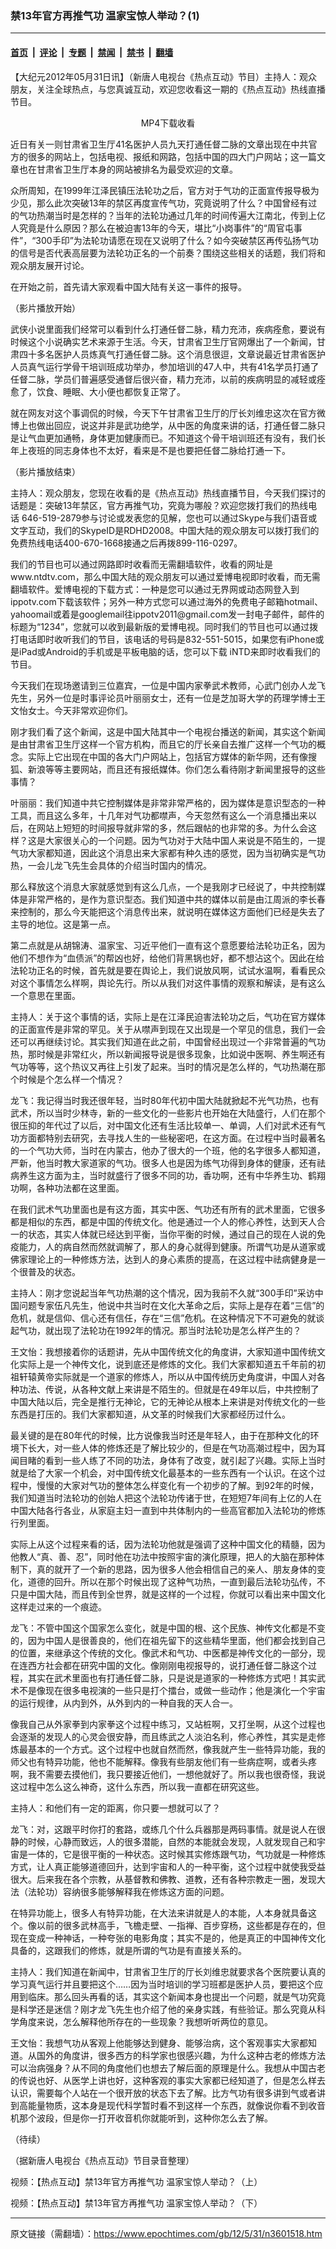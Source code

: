 ### 禁13年官方再推气功 温家宝惊人举动？(1)

---

#### [首页](../../../..?n3601518) &nbsp;|&nbsp; [评论](../../../../../epoch-comment?n3601518) &nbsp;|&nbsp; [专题](../../../../../epoch-special?n3601518) &nbsp;|&nbsp; [禁闻](../../../../../epoch-news?n3601518) &nbsp;|&nbsp; [禁书](../../../../../books?n3601518) &nbsp;|&nbsp; [翻墙](https://github.com/gfw-breaker/nogfw/blob/master/README.md?n3601518)


<div class="post_content" id="artbody" itemprop="articleBody">
 <!-- article content begin -->
 <p>
  【大纪元2012年05月31日讯】（新唐人电视台《热点互动》节目）主持人：观众朋友，关注全球热点，与您真诚互动，欢迎您收看这一期的《热点互动》热线直播节目。
 </p>
 <p>
  <center>
   <ok href="http://inews3.ntdtv.com/data/media/2012/5-29/RDHD-LIVE-761_05-28-2012_P642760.mp4">
    MP4下载收看
   </ok>
  </center>
 </p>
 <p>
  近日有关一则甘肃省卫生厅41名医护人员九天打通任督二脉的文章出现在中共官方的很多的网站上，包括电视、报纸和网路，包括中国的四大门户网站；这一篇文章也在甘肃省卫生厅本身的网站被排名为最受欢迎的文章。
 </p>
 <p>
  众所周知，在1999年江泽民镇压法轮功之后，官方对于气功的正面宣传报导极为少见，那么此次突破13年的禁区再度宣传气功，究竟说明了什么？中国曾经有过的气功热潮当时是怎样的？当年的法轮功通过几年的时间传遍大江南北，传到上亿人究竟是什么原因？那么在被迫害13年的今天，堪比“小岗事件”的“周官屯事件”，“300手印”为法轮功请愿在现在又说明了什么？如今突破禁区再传弘扬气功的信号是否代表高层要为法轮功正名的一个前奏？围绕这些相关的话题，我们将和观众朋友展开讨论。
 </p>
 <p>
  在开始之前，首先请大家观看中国大陆有关这一事件的报导。
 </p>
 <p>
  （影片播放开始）
 </p>
 <p>
  武侠小说里面我们经常可以看到什么打通任督二脉，精力充沛，疾病痊愈，要说有时候这个小说确实艺术来源于生活。今天，甘肃省卫生厅官网爆出了一个新闻，甘肃四十多名医护人员炼真气打通任督二脉。这个消息很逗，文章说最近甘肃省医护人员真气运行学骨干培训班成功举办，参加培训的47人中，共有41名学员打通了任督二脉，学员们普遍感受通督后很兴奋，精力充沛，以前的疾病明显的减轻或痊愈了，饮食、睡眠、大小便也都恢复正常了。
 </p>
 <p>
  就在网友对这个事调侃的时候，今天下午甘肃省卫生厅的厅长刘维忠这次在官方微博上也做出回应，说这并非是武功绝学，从中医的角度来讲的话，打通任督二脉只是让气血更加通畅，身体更加健康而已。不知道这个骨干培训班还有没有，我们长年上夜班的同志身体也不太好，看来是不是也要把任督二脉给打通一下。
 </p>
 <p>
  （影片播放结束）
 </p>
 <p>
  主持人：观众朋友，您现在收看的是《热点互动》热线直播节目，今天我们探讨的话题是：突破13年禁区，官方再推气功，究竟为哪般？欢迎您拨打我们的热线电话 646-519-2879参与讨论或发表您的见解，您也可以通过Skype与我们语音或文字互动，我们的SkypeID是RDHD2008。中国大陆的观众朋友可以拨打我们的免费热线电话400-670-1668接通之后再拨899-116-0297。
 </p>
 <p>
  我们的节目也可以通过网路即时收看而无需翻墙软件，收看的网址是 www.ntdtv.com，那么中国大陆的观众朋友可以通过爱博电视即时收看，而无需翻墙软件。爱博电视的下载方式：一种是您可以通过无界网或动态网登入到ippotv.com下载该软件；另外一种方式您可以通过海外的免费电子邮箱hotmail、yahoomail或着是googlemail往ippotv2011@gmail.com发一封电子邮件，邮件的标题为“1234”，您就可以收到最新版的爱博电视。同时我们的节目也可以通过拨打电话即时收听我们的节目，该电话的号码是832-551-5015，如果您有iPhone或是iPad或Android的手机或是平板电脑的话，您可以下载 iNTD来即时收看我们的节目。
 </p>
 <p>
  今天我们在现场邀请到三位嘉宾，一位是中国内家拳武术教师，心武门创办人龙飞先生，另外一位是时事评论员叶丽丽女士，还有一位是芝加哥大学的药理学博士王文怡女士。今天非常欢迎你们。
 </p>
 <p>
  刚才我们看了这个新闻，这是中国大陆其中一个电视台播送的新闻，其实这个新闻是由甘肃省卫生厅这样一个官方机构，而且它的厅长亲自去推广这样一个气功的概念。实际上它出现在中国的各大门户网站上，包括官方媒体的新华网，还有像搜狐、新浪等等主要网站，而且还有报纸媒体。你们怎么看待刚才新闻里报导的这些事情？
 </p>
 <p>
  叶丽丽：我们知道中共它控制媒体是非常非常严格的，因为媒体是意识型态的一种工具，而且这么多年，十几年对气功都噤声，今天忽然有这么一个消息播出来以后，在网站上短短的时间报导就非常的多，然后跟帖的也非常的多。为什么会这样？这是大家很关心的一个问题。因为气功对于大陆中国人来说是不陌生的，一提气功大家都知道，因此这个消息出来大家都有种久违的感觉，因为当初确实是气功热，一会儿龙飞先生会具体的介绍当时国内的情况。
 </p>
 <p>
  那么释放这个消息大家就感觉到有这么几点，一个是我刚才已经说了，中共控制媒体是非常严格的，是作为意识型态。我们知道中共的媒体以前是由江周派的李长春来控制的，那么今天能把这个消息传出来，就说明在媒体这方面他们已经是失去了主导的地位。这是第一点。
 </p>
 <p>
  第二点就是从胡锦涛、温家宝、习近平他们一直有这个意愿要给法轮功正名，因为他们不想作为“血债派”的帮凶也好，给他们背黑锅也好，都不想沾这个。因此在给法轮功正名的时候，首先就是要在舆论上，我们说放风啊，试试水温啊，看看民众对这个事情怎么样啊，舆论先行。所以从我们对这件事情的观察和解读，是有这么一个意思在里面。
 </p>
 <p>
  主持人：关于这个事情的话，实际上是在江泽民迫害法轮功之后，气功在官方媒体的正面宣传是非常的罕见。关于从噤声到现在又出现是一个罕见的信息，我们一会还可以再继续讨论。其实我们知道在此之前，中国曾经出现过一个非常普遍的气功热，那时候是非常红火，所以新闻报导说是很多现象，比如说中医啊、养生啊还有气功等等，这个热议又再往上引发了起来。当时的情况是怎么样的，气功热潮在那个时候是个怎么样一个情况？
 </p>
 <p>
  龙飞：我记得当时我还很年轻，当时80年代初中国大陆就掀起不光气功热，也有武术，所以当时少林寺，新的一些文化的一些影片也开始在大陆盛行，人们在那个很压抑的年代过了以后，对中国文化还有生活比较单一、单调，人们对武术还有气功方面都特别去研究，去寻找人生的一些秘密吧，在这方面。在过程中当时最著名的一个气功大师，当时在内蒙古，他办了很大的一个班，他的名字很多人都知道，严新，他当时教大家道家的气功。很多人也是因为练气功得到身体的健康，还有祛病养生这方面为主，当时就盛行了很多不同的功，香功啊，还有中华养生功、鹤翔功啊，各种功法都在这里面。
 </p>
 <p>
  在我们武术气功里面也是有这方面，其实中医、气功还有所有的武术里面，它很多都是相似的东西，都是中国的传统文化。他是通过一个人的修心养性，达到天人合一的状态，其实人体就已经达到平衡，当你平衡的时候，通过自己的现在人说的免疫能力，人的病自然而然就调解了，那人的身心就得到健康。所谓气功是从道家或佛家理论上的一种修炼方法，达到人的身心素质的提高，在这过程中祛病健身是一个很普及的状态。
 </p>
 <p>
  主持人：刚才您说起当年气功热潮的这个情况，因为我前不久就“300手印”采访中国问题专家伍凡先生，他说中共当时在文化大革命之后，实际上是存在着“三信”的危机，就是信仰、信心还有信任，存在“三信”危机。在这种情况下不可避免的就谈起气功，就出现了法轮功在1992年的情况。那当时法轮功是怎么样产生的？
 </p>
 <p>
  王文怡：我想接着你的话题讲，先从中国传统文化的角度讲，大家知道中国传统文化实际上是一个神传文化，说到底还是修炼的文化。我们大家都知道五千年前的初祖轩辕黄帝实际就是一个道家的修炼人，所以从中国传统历史角度讲，中国人对各种功法、传说，从各种文献上来讲是不陌生的。但就是在49年以后，中共控制了中国大陆以后，完全是推行无神论，它的无神论从根本上来讲是对传统文化的一些东西是打压的。我们大家都知道，从文革的时候我们大家都经历过什么。
 </p>
 <p>
  最关键的是在80年代的时候，比方说像我当时还是年轻人，由于在那种文化的环境下长大，对一些人体的修炼还是了解比较少的，但是在气功高潮过程中，因为耳闻目睹的看到一些人练了不同的功法，身体有了改变，就引起了兴趣。实际上当时就是给了大家一个机会，对中国传统文化最基本的一些东西有一个认识。在这个过程中，慢慢的大家对气功的整体怎么样变化有一个初步的了解。到92年的时候，我们知道当时法轮功的创始人把这个法轮功传诸于世，在短短7年间有上亿的人在中国大陆各行各业，从家庭主妇一直到中共体制内的一些高官都加入法轮功的修炼行列里面。
 </p>
 <p>
  实际上从这个过程来看的话，因为法轮功他就是强调了这种中国文化的精髓，因为他教人“真、善、忍”，同时他在功法中按照宇宙的演化原理，把人的大脑在那种体制下，真的就开了一个新的思路，因为很多人他会相信自己的亲人、朋友身体的变化，道德的回升。所以在那个时候出现了这种气功热，一直到最后法轮功弘传，不只是中国大陆，而且传到全世界，就是这样的一个过程，你就可以看出来中国文化这样走过来的一个痕迹。
 </p>
 <p>
  龙飞：不管中国这个国家怎么变化，就是中国的根、这个民族、神传文化都是不变的，因为中国人是很善良的，他们在祖先留下的这些精华里面，他们都会找到自己的位置，来继承这个传统的文化。像武术和气功、中医都是神传文化的一部分，现在连西方社会都在研究中国的文化。像刚刚电视报导的，说打通任督二脉这个过程，其实在武术里面也有打通任督二脉，只是说是道家的一种修炼方式吧！其实武术不是像现在很多电视演的一些只是打个擂台，或做一些动作；他是演化一个宇宙的运行规律，从内到外，从外到内的一种自我的天人合一。
 </p>
 <p>
  像我自己从外家拳到内家拳这个过程中练习，又站桩啊，又打坐啊，从这个过程也会逐渐的发现人的心灵会很安静，而且练武之人淡泊名利，修心养性，其实是走修炼最基本的一个方式。这个过程中也就自然而然，像我就产生一些特异功能，我的师父也有特异功能，他也不能解释。像我有些朋友他们有一些病症啊，或者头疼啊，我不需要去摸他们，我只要接近他们，一想他就好了。所以我也很奇怪，我说这过程中怎么这么神奇，这什么东西，所以我一直都在研究这些。
 </p>
 <p>
  主持人：和他们有一定的距离，你只要一想就可以了？
 </p>
 <p>
  龙飞：对，这跟平时你打的套路，或练几个什么兵器那是两码事情。就是说人在很静的时候，心静而致远，人的很多潜能，自然的本能就会发现，人就发现自己和宇宙是一体的，它是很平衡的一种状态。这时候其实修炼跟气功，气功就是一种修炼方式，让人真正能够道德回升，达到宇宙和人的一种平衡，这个过程中就使我受益很大。后来我在各个宗教，从基督教和佛教、道教，还有各种宗教走一圈，发现大法（法轮功）容纳很多能够解释我在修炼这方面的问题。
 </p>
 <p>
  在特异功能上，很多人有特异功能，在大法来讲就是人的本能，人本身就具备这个。像以前的很多武林高手，飞檐走壁、一指禅、百步穿杨，这些都是存在的，但现在变成一种神话，一种夸张的电影角度；其实不是的，他是真正的中国神传文化具备的，这跟我们的修炼，就是所谓的气功是有直接关系的。
 </p>
 <p>
  主持人：我们知道在新闻中，甘肃省卫生厅的厅长刘维忠就要求各个医院要认真的学习真气运行并且要把这个……因为当时培训的学习班都是医护人员，要把这个应用到临床。那么回头再看的话，其实这个新闻本身也提出一个问题，就是气功究竟是科学还是迷信？刚才龙飞先生也介绍了他的亲身实践，有些验证。那么究竟从科学角度来说，怎么解释他所存在的一些现象？我想听听两位的意见。
 </p>
 <p>
  王文怡：我想气功从客观上他能够达到健身、能够治病，这个客观事实大家都知道。从国外的角度讲，很多西方的科学家也很感兴趣，为什么这种古老的修炼方法可以治病强身？从不同的角度他们也想去了解后面的原理是什么。我想从中国古老的传说也好、从医学上讲也好，这种客观的事实大家都已经知道了，但是怎么样去认识，需要每个人站在一个很开放的状态下去了解。比方气功有很多讲到气或者讲到高能量物质，这本身是现代科学暂时看不到这样一个东西，就像说你看不到收音机那个波段，但是你一打开收音机你就能听到，这种你怎么去了解。
 </p>
 <p>
  （待续）
 </p>
 <p>
  （据新唐人电视台《热点互动》节目录音整理）
 </p>
 <p>
 </p>
 <p>
  视频：【热点互动】禁13年官方再推气功 温家宝惊人举动？（上）
 </p>
 <p>
 </p>
 <p>
  视频：【热点互动】禁13年官方再推气功 温家宝惊人举动？（下）
 </p>
 <!-- article content end -->
 <div id="below_article_ad">
 </div>
</div>


---

原文链接（需翻墙）：https://www.epochtimes.com/gb/12/5/31/n3601518.htm